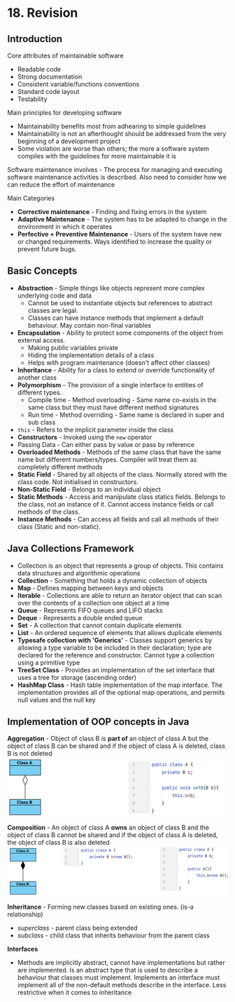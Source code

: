 # 18. Revision

## Introduction
Core attributes of maintainable software 
- Readable code
- Strong documentation
- Consistent variable/functions conventions
- Standard code layout
- Testability

Main principles for developing software
- Maintainability benefits most from adhearing to simple guidelines
- Maintainability is not an afterthought should be addressed from the very beginning of a development project
- Some violation are worse than others; the more a software system compiles with the guidelines for more maintainable it is

Software maintenance involves - The process for managing and executing software maintenance activities is described. Also need to consider how we can reduce the effort of maintenance

Main Categories
- **Corrective maintenance** - Finding and fixing errors in the system
- **Adaptive Maintenance** - The system has to be adapted to change in the environment in which it operates
- **Perfective + Preventive Maintenance** - Users of the system have new or changed requirements. Ways identified to increase the quality or prevent future bugs.

## Basic Concepts
- **Abstraction** - Simple things like objects represent more complex underlying code and data
	- Cannot be used to instantiate objects but references to abstract classes are legal.
	- Classes can have instance methods that implement a default behaviour. May contain non-final variables
- **Encapsulation** - Ability to protect some components of the object from external access. 
	- Making public variables private
	- Hiding the implementation details of a class
	- Helps with program maintenance (doesn't affect other classes)
- **Inheritance** - Ability for a class to extend or override functionality of another class
- **Polymorphism** - The provision of a single interface to entities of different types. 
	- Compile time - Method overloading - Same name co-exists in the same class but they must have different method signatures
	- Run time - Method overriding - Same name is declared in super and sub class
- `this` - Refers to the implicit parameter inside the class
- **Constructors** - Invoked using the `new` operator
- Passing Data - Can either pass by value or pass by reference
- **Overloaded Methods** - Methods of the same class that have the same name but different numbers/types. Compiler will treat them as completely different methods
- **Static Field** - Shared by all objects of the class. Normally stored with the class code. Not initialised in constructors.
- **Non-Static Field** - Belongs to an individual object
- **Static Methods** - Access and manipulate class statics fields. Belongs to the class, not an instance of it. Cannot access instance fields or call methods of the class.
- **Instance Methods** - Can access all fields and call all methods of their class (Static and non-static).


## Java Collections Framework
- Collection is an object that represents a group of objects. This contains data structures and algorithmic operations
- **Collection** - Something that holds a dynamic collection of objects
- **Map** - Defines mapping between keys and objects
- **Iterable** - Collections are able to return an iterator object that can scan over the contents of a collection one object at a time
- **Queue** - Represents FIFO queues and LIFO stacks
- **Deque** - Represents a double ended queue
- **Set** - A collection that cannot contain duplicate elements
- **List** - An ordered sequence of elements that allows duplicate elements
- **Typesafe collection with 'Generics'** - Classes support generics by allowing a type variable to be included in their declaration; type are declared for the reference and constructor. Cannot type a collection using a primitive type
- **TreeSet Class** - Provides an implementation of the set interface that uses a tree for storage (ascending order)
- **HashMap Class** - Hash table implementation of the map interface. The implementation provides all of the optional map operations, and permits null values and the null key

## Implementation of OOP concepts in Java
**Aggregation** - Object of class B is **part of** an object of class A but the object of class B can be shared and if the object of class A is deleted, class B is not deleted
![](../_resources/20221010172148.png)

**Composition** - An object of class A **owns** an object of class B and the object of class B cannot be shared and if the object of class A is deleted, the object of class B is also deleted
![](../_resources/20221010172329.png)

**Inheritance** - Forming new classes based on existing ones. (is-a relationship)
- *superclass* - parent class being extended
- *subclass* - child class that inherits behaviour from the parent class


**Interfaces**
- Methods are implicitly abstract, cannot have implementations but rather are implemented. Is an abstract type that is used to describe a behaviour that classes must implement. Implements an interface must implement all of the non-default methods describe in the interface. Less restrictive when it comes to inheritance 

